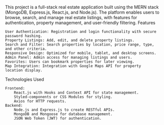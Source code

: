 This project is a full-stack real estate application built using the MERN stack (MongoDB, Express.js, React.js, and Node.js). The platform enables users to browse, search, and manage real estate listings, with features for authentication, property management, and user-friendly filtering.
Features

    User Authentication: Registration and login functionality with secure password hashing.
    Property Listings: Add, edit, and delete property listings.
    Search and Filter: Search properties by location, price range, type, and other criteria.
    Responsive Design: Optimized for mobile, tablet, and desktop screens.
    Admin Panel: Admin access for managing listings and users.
    Favorites: Users can bookmark properties for later viewing.
    Map Integration: Integration with Google Maps API for property location display.

Technologies Used

    Frontend:
        React.js with Hooks and Context API for state management.
        Styled-components or CSS Modules for styling.
        Axios for HTTP requests.
    Backend:
        Node.js and Express.js to create RESTful APIs.
        MongoDB and Mongoose for database management.
        JSON Web Token (JWT) for authentication.
